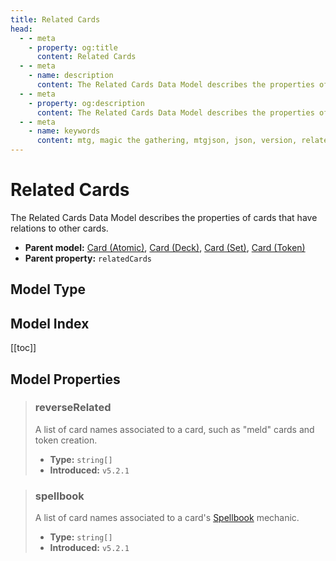 ```yaml
---
title: Related Cards
head:
  - - meta
    - property: og:title
      content: Related Cards
  - - meta
    - name: description
      content: The Related Cards Data Model describes the properties of cards that have relations to other cards.
  - - meta
    - property: og:description
      content: The Related Cards Data Model describes the properties of cards that have relations to other cards.
  - - meta
    - name: keywords
      content: mtg, magic the gathering, mtgjson, json, version, related cards
---
```


# Related Cards

The Related Cards Data Model describes the properties of cards that have relations to other cards.

- **Parent model:** [Card (Atomic)](/data-models/card-atomic/), [Card (Deck)](/data-models/card-deck/), [Card (Set)](/data-models/card-set/), [Card (Token)](/data-models/card-token/)
- **Parent property:** `relatedCards`

## Model Type

<ModelType type="RelatedCards" />

## Model Index

<PropertyToggler/>

[[toc]]

## Model Properties

> ### reverseRelated <i class="optional"></i>
>
> A list of card names associated to a card, such as "meld" cards and token creation.
>
> - **Type:** `string[]`
> - **Introduced:** `v5.2.1`

> ### spellbook <i class="optional"></i>
>
> A list of card names associated to a card's [Spellbook](https://mtg.fandom.com/wiki/Spellbook) mechanic.
>
> - **Type:** `string[]`
> - **Introduced:** `v5.2.1`
